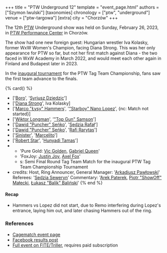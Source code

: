 +++
title = "PTW Underground 12"
template = "event_page.html"
authors = ["Szymon Iwulski"]
[taxonomies]
chronology = ["ptw", "underground"]
venue = ["ptw-targowa"]
[extra]
city = "Chorzów"
+++

The 12th [PTW](@/o/ptw.md) Underground show was held on Sunday, February 26, 2023, in [PTW Performance Center](@/v/ptw-targowa.md) in Chorzów.

The show had one new foreign guest: Hungarian wrestler Iva Kolasky, former WxW Women's Champion, facing Diana Strong. This was her only appearance for PTW so far, but not her first match against Diana - the two faced in WxW Academy in March 2022, and would meet each other again in Finland and Budapest later in 2023.

In the [inaugural tournament](https://www.facebook.com/PrimeTimeWrestlingPL/posts/pfbid02GPtR7do2nZYvFzc4jbRLnvhSRDkD9Z1rg7kAxAp3X8YPiEoWnLKqzV2wWiqjP9GSl) for the PTW Tag Team Championship, fans saw the first team advance to the finals.

{% card() %}
- ['[Boro](@/w/boro.md)', '[Syriusz Dziedzic](@/w/dziedzic.md)']
- ['[Diana Strong](@/w/diana-strong.md)', Iva Kolasky]
- ['[Marco "Łysy" Hammers](@/w/marco-hammers.md)', '["Starboy" Nano Lopez](@/w/nano-lopez.md)',
  {nc: Match not started}]
- ['[Wiktor Longman](@/w/wiktor-longman.md)', '["Top Gun" Samson](@/w/samson.md)']
- ['[Dawid "Puncher" Seńko](@/w/puncher.md)', '[Sędzia Rafał](@/w/alex-brave.md)']
- ['[Dawid "Puncher" Seńko](@/w/puncher.md)', '[Rafi Rarytas](@/w/rafi.md)']
- ['[Sinister](@/w/sinister.md)', '[Marcelito](@/w/marcelito.md)']
- ['[Robert Star](@/w/robert-star.md)', '[Hunyadi Tamas](@/w/hunyadi-tamas.md)']
- - 'Pure Gold: [Vic Golden](@/w/vic-golden.md), [Gabriel Queen](@/w/gabriel-queen.md)'
  - 'FoxJoy: [Justin Joy](@/w/justin-joy.md), [Axel Fox](@/w/axel-fox.md)'
  - s: Semi Final Round Tag Team Match for the inaugural PTW Tag Team Championship
      Tournament
- credits:
    Host, Ring Announcer, General Manager: '[Arkadiusz Pawłowski](@/w/pan-pawlowski.md)'
    Referees: '[Sędzia Seweryn](@/w/sedzia-seweryn.md)'
    Commentary: '[Arek Paterek](@/w/arek-paterek.md), [Piotr "ShowOff" Małecki](@/w/piotr-malecki.md), [Łukasz "Balik" Baliński](@/w/lukasz-balinski.md)'
{% end %}

#### Recap

- Hammers vs Lopez did not start, due to Remo interfering during Lopez's entrance, laying him out, and later chasing Hammers out of the ring.

### References

* [Cagematch event page](https://www.cagematch.net/?id=1&nr=358863)
* [Facebook results post](https://www.facebook.com/PrimeTimeWrestlingPL/posts/pfbid0kFyjthd2PbGBvzF8V5szNcW5zNMsKTogAF8wYWM7jfMWg9rQVoQhd43HP4rUSjxSl)
* [Full event on FITE/Triller](https://www.trillertv.com/watch/kinguin-ptw-underground-12/2pceo/), requires paid subscription
